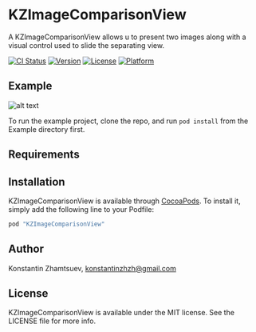 # KZImageComparisonView

A KZImageComparisonView allows u to present two images along with a visual control used to slide the separating view.


[![CI Status](http://img.shields.io/travis/konstantinzhzh/KZImageComparisonView.svg?style=flat)](https://travis-ci.org/konstantinzhzh/KZImageComparisonView)
[![Version](https://img.shields.io/cocoapods/v/KZImageComparisonView.svg?style=flat)](http://cocoapods.org/pods/KZImageComparisonView)
[![License](https://img.shields.io/cocoapods/l/KZImageComparisonView.svg?style=flat)](http://cocoapods.org/pods/KZImageComparisonView)
[![Platform](https://img.shields.io/cocoapods/p/KZImageComparisonView.svg?style=flat)](http://cocoapods.org/pods/KZImageComparisonView)

## Example

![alt text](https://raw.githubusercontent.com/konstantinzhzh/KZImageComparisonView/development/Example.gif)


To run the example project, clone the repo, and run `pod install` from the Example directory first.

## Requirements

## Installation

KZImageComparisonView is available through [CocoaPods](http://cocoapods.org). To install
it, simply add the following line to your Podfile:

```ruby
pod "KZImageComparisonView"
```

## Author

Konstantin Zhamtsuev, konstantinzhzh@gmail.com

## License

KZImageComparisonView is available under the MIT license. See the LICENSE file for more info.
